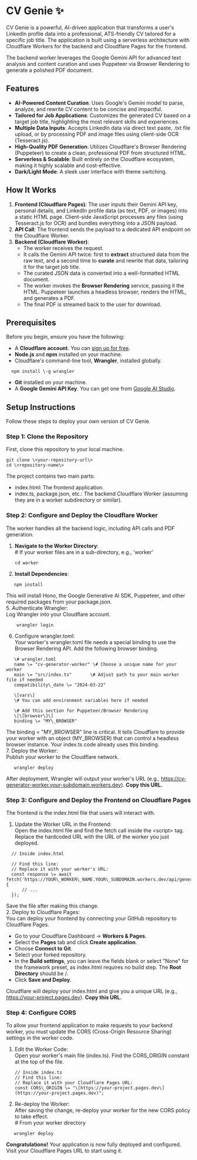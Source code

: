 # **CV Genie ✨**

CV Genie is a powerful, AI-driven application that transforms a user's LinkedIn profile data into a professional, ATS-friendly CV tailored for a specific job title. The application is built using a serverless architecture with Cloudflare Workers for the backend and Cloudflare Pages for the frontend.

The backend worker leverages the Google Gemini API for advanced text analysis and content curation and uses Puppeteer via Browser Rendering to generate a polished PDF document.

## **Features**

* **AI-Powered Content Curation**: Uses Google's Gemini model to parse, analyze, and rewrite CV content to be concise and impactful.  
* **Tailored for Job Applications**: Customizes the generated CV based on a target job title, highlighting the most relevant skills and experiences.  
* **Multiple Data Inputs**: Accepts LinkedIn data via direct text paste, .txt file upload, or by processing PDF and image files using client-side OCR (Tesseract.js).  
* **High-Quality PDF Generation**: Utilizes Cloudflare's Browser Rendering (Puppeteer) to create a clean, professional PDF from structured HTML.  
* **Serverless & Scalable**: Built entirely on the Cloudflare ecosystem, making it highly scalable and cost-effective.  
* **Dark/Light Mode**: A sleek user interface with theme switching.

## **How It Works**

1. **Frontend (Cloudflare Pages)**: The user inputs their Gemini API key, personal details, and LinkedIn profile data (as text, PDF, or images) into a static HTML page. Client-side JavaScript processes any files (using Tesseract.js for OCR) and bundles everything into a JSON payload.  
2. **API Call**: The frontend sends the payload to a dedicated API endpoint on the Cloudflare Worker.  
3. **Backend (Cloudflare Worker)**:  
   * The worker receives the request.  
   * It calls the Gemini API twice: first to **extract** structured data from the raw text, and a second time to **curate** and rewrite that data, tailoring it for the target job title.  
   * The curated JSON data is converted into a well-formatted HTML document.  
   * The worker invokes the **Browser Rendering** service, passing it the HTML. Puppeteer launches a headless browser, renders the HTML, and generates a PDF.  
   * The final PDF is streamed back to the user for download.

## **Prerequisites**

Before you begin, ensure you have the following:

* A **Cloudflare account**. You can [sign up for free](https://www.google.com/search?q=https://dash.cloudflare.com/sign-up).  
* **Node.js** and **npm** installed on your machine.  
* Cloudflare's command-line tool, **Wrangler**, installed globally.  
```
  npm install \-g wrangler
```
* **Git** installed on your machine.  
* A **Google Gemini API Key**. You can get one from [Google AI Studio](https://ai.google.dev/).

## **Setup Instructions**

Follow these steps to deploy your own version of CV Genie.

### **Step 1: Clone the Repository**

First, clone this repository to your local machine.
```
git clone \<your-repository-url\>  
cd \<repository-name\>
```
The project contains two main parts:

* index.html: The frontend application.  
* index.ts, package.json, etc.: The backend Cloudflare Worker (assuming they are in a worker subdirectory or similar).

### **Step 2: Configure and Deploy the Cloudflare Worker**

The worker handles all the backend logic, including API calls and PDF generation.

1. **Navigate to the Worker Directory**:  
   \# If your worker files are in a sub-directory, e.g., 'worker'
   ```
   cd worker
   ```
    
3. **Install Dependencies**:  
```
   npm install
```
   This will install Hono, the Google Generative AI SDK, Puppeteer, and other required packages from your package.json.  
5. Authenticate Wrangler:  
   Log Wrangler into your Cloudflare account.  
```
    wrangler login
```
6. Configure wrangler.toml:  
   Your worker's wrangler.toml file needs a special binding to use the Browser Rendering API. Add the following browser binding.  
```
   \# wrangler.toml  
   name \= "cv-generator-worker" \# Choose a unique name for your worker  
   main \= "src/index.ts"       \# Adjust path to your main worker file if needed  
   compatibility\_date \= "2024-03-22"

   \[vars\]  
   \# You can add environment variables here if needed

   \# Add this section for Puppeteer/Browser Rendering  
   \[\[browser\]\]  
   binding \= "MY\_BROWSER"
```
   The binding \= "MY\_BROWSER" line is critical. It tells Cloudflare to provide your worker with an object (MY\_BROWSER) that can control a headless browser instance. Your index.ts code already uses this binding.  
7. Deploy the Worker:  
   Publish your worker to the Cloudflare network.  
```
   wrangler deploy
```
   After deployment, Wrangler will output your worker's URL (e.g., https://cv-generator-worker.your-subdomain.workers.dev). **Copy this URL.**

### **Step 3: Configure and Deploy the Frontend on Cloudflare Pages**

The frontend is the index.html file that users will interact with.

1. Update the Worker URL in the Frontend:  
   Open the index.html file and find the fetch call inside the \<script\> tag. Replace the hardcoded URL with the URL of the worker you just deployed.  
 ```
   // Inside index.html

   // Find this line:  
   // Replace it with your worker's URL:  
   const response \= await fetch('https://YOUR\_WORKER\_NAME.YOUR\_SUBDOMAIN.workers.dev/api/generate', {  
       // ...  
   });
```
   Save the file after making this change.  
2. Deploy to Cloudflare Pages:  
   You can deploy your frontend by connecting your GitHub repository to Cloudflare Pages.  
   * Go to your Cloudflare Dashboard \-\> **Workers & Pages**.  
   * Select the **Pages** tab and click **Create application**.  
   * Choose **Connect to Git**.  
   * Select your forked repository.  
   * In the **Build settings**, you can leave the fields blank or select "None" for the framework preset, as index.html requires no build step. The **Root Directory** should be /.  
   * Click **Save and Deploy**.

Cloudflare will deploy your index.html and give you a unique URL (e.g., https://your-project.pages.dev). **Copy this URL.**

### **Step 4: Configure CORS**

To allow your frontend application to make requests to your backend worker, you must update the CORS (Cross-Origin Resource Sharing) settings in the worker code.

1. Edit the Worker Code:  
   Open your worker's main file (index.ts). Find the CORS\_ORIGIN constant at the top of the file.
   ```
   // Inside index.ts
   // Find this line:  
   // Replace it with your Cloudflare Pages URL:  
   const CORS\_ORIGIN \= "\[https://your-project.pages.dev\](https://your-project.pages.dev)";
   ```
3. Re-deploy the Worker:  
   After saving the change, re-deploy your worker for the new CORS policy to take effect.  
   \# From your worker directory  
```
   wrangler deploy
```
**Congratulations\!** Your application is now fully deployed and configured. Visit your Cloudflare Pages URL to start using it.
